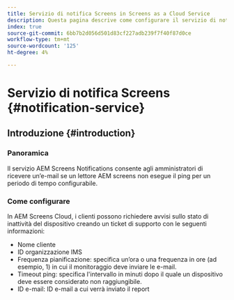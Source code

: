 ```yaml
---
title: Servizio di notifica Screens in Screens as a Cloud Service
description: Questa pagina descrive come configurare il servizio di notifica in Screens as a Cloud Service.
index: true
source-git-commit: 6bb7b2d056d501d83cf227adb239f7f40f87d0ce
workflow-type: tm+mt
source-wordcount: '125'
ht-degree: 4%

---
```



# Servizio di notifica Screens {#notification-service}

## Introduzione {#introduction}

### Panoramica

Il servizio AEM Screens Notifications consente agli amministratori di ricevere un’e-mail se un lettore AEM screens non esegue il ping per un periodo di tempo configurabile.

### Come configurare

In AEM Screens Cloud, i clienti possono richiedere avvisi sullo stato di inattività del dispositivo creando un ticket di supporto con le seguenti informazioni:

* Nome cliente
* ID organizzazione IMS
* Frequenza pianificazione: specifica un’ora o una frequenza in ore (ad esempio, 1) in cui il monitoraggio deve inviare le e-mail.
* Timeout ping: specifica l&#39;intervallo in minuti dopo il quale un dispositivo deve essere considerato non raggiungibile.
* ID e-mail: ID e-mail a cui verrà inviato il report